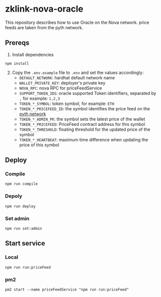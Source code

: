 # zklink-nova-oracle
This repository describes how to use Oracle on the Nova network. price feeds are taken from the pyth network.

## Prereqs
1. Install dependencies
```shell
npm install
```
2. Copy the `.env.example` file to `.env` and set the values accordingly:
   - `DEFAULT_NETWORK`: hardhat default network name
   - `WALLET_PRIVATE_KEY`: deployer's private key
   - `NOVA_RPC`: nova RPC for priceFeedService
   - `SUPPORT_TOKEN_IDS`: oracle supported Token identifiers, separated by `,` for example: `1,2,3`
   - `TOKEN_*_SYMBOL`: token symbol, for example: `ETH`
   - `TOKEN_*_PRICEFEED_ID`: the symbol identifies the price feed on the [pyth network](https://pyth.network/price-feeds)
   - `TOKEN_*_ADMIN_PK`: the symbol sets the latest price of the wallet
   - `TOKEN_*_PRICEFEED`: PriceFeed contract address for this symbol
   - `TOKEN_*_THRESHOLD`: floating threshold for the updated price of the symbol
   - `TOKEN_*_HEARTBEAT`: maximum time difference when updating the price of this symbol

## Deploy
### Compile
```shell
npm run compile
```
### Depoly
```shell
npm run deploy
```
### Set admin
```shell
npm run set:admin
```

## Start service
### Local
```shell
npm run run:priceFeed
```

### pm2
```shell
pm2 start --name priceFeedService "npm run run:priceFeed"
```
